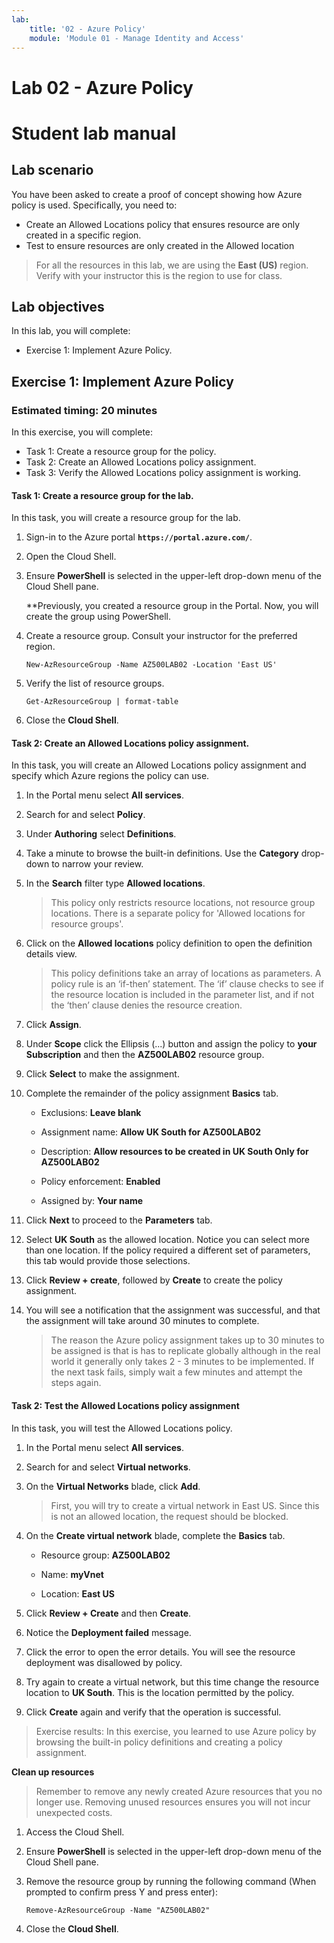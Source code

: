 ```yaml
---
lab:
    title: '02 - Azure Policy'
    module: 'Module 01 - Manage Identity and Access'
---
```


# Lab 02 - Azure Policy

# Student lab manual

## Lab scenario

You have been asked to create a proof of concept showing how Azure policy is used. Specifically, you need to:

- Create an Allowed Locations policy that ensures resource are only created in a specific region.
- Test to ensure resources are only created in the Allowed location

> For all the resources in this lab, we are using the **East (US)** region. Verify with your instructor this is the region to use for class. 

## Lab objectives

In this lab, you will complete:

- Exercise 1: Implement Azure Policy. 

## Exercise 1: Implement Azure Policy

### Estimated timing: 20 minutes

In this exercise, you will complete:

- Task 1: Create a resource group for the policy. 
- Task 2: Create an Allowed Locations policy assignment.
- Task 3: Verify the Allowed Locations policy assignment is working. 

#### Task 1: Create a resource group for the lab. 

In this task, you will create a resource group for the lab. 

1. Sign-in to the Azure portal **`https://portal.azure.com/`**.

1. Open the Cloud Shell. 

1. Ensure **PowerShell** is selected in the upper-left drop-down menu of the Cloud Shell pane.

	**Previously, you created a resource group in the Portal. Now, you will create the group using PowerShell. 

1. Create a resource group. Consult your instructor for the preferred region.

    ```
    New-AzResourceGroup -Name AZ500LAB02 -Location 'East US'
    ```

1. Verify the list of resource groups.

	```
	Get-AzResourceGroup | format-table
	```

1. Close the **Cloud Shell**.

#### Task 2: Create an Allowed Locations policy assignment.

In this task, you will create an Allowed Locations policy assignment and specify which Azure regions the policy can use. 

1. In the Portal menu select **All services**. 

1. Search for and select **Policy**.

1. Under **Authoring** select **Definitions**.

1. Take a minute to browse the built-in definitions. Use the **Category** drop-down to narrow your review.

1. In the **Search** filter type **Allowed locations**. 

	> This policy only restricts resource locations, not resource group locations. There is a separate policy for 'Allowed locations for resource groups'.

1.  Click on the **Allowed locations** policy definition to open the definition details view. 

	> This policy definitions take an array of locations as parameters. A policy rule is an ‘if-then’ statement. The ‘if’ clause checks to see if the resource location is included in the parameter list, and if not the ‘then’ clause denies the resource creation.

1.  Click **Assign**.

1.  Under **Scope** click the Ellipsis (...) button and assign the policy to **your Subscription** and then  the **AZ500LAB02** resource group.

1. Click **Select** to make the assignment.
 
1. Complete the remainder of the policy assignment **Basics** tab.

	-   Exclusions: **Leave blank**
    
	-   Assignment name: **Allow UK South for AZ500LAB02**
    
	-   Description: **Allow resources to be created in UK South Only for AZ500LAB02**
    
	-   Policy enforcement: **Enabled**
    
	-   Assigned by: **Your name**

1. Click **Next** to proceed to the **Parameters** tab. 

1. Select **UK South** as the allowed location. Notice you can select more than one location. If the policy required a different set of parameters, this tab would provide those selections. 

1. Click **Review + create**, followed by **Create** to create the policy assignment. 

1.  You will see a notification that the assignment was successful, and that the assignment will take around 30 minutes to complete.

	> The reason the Azure policy assignment takes up to 30 minutes to be assigned is that is has to replicate globally although in the real world it generally only takes 2 - 3 minutes to be implemented.  If the next task fails, simply wait a few minutes and attempt the steps again.

#### Task 2: Test the Allowed Locations policy assignment

In this task, you will test the Allowed Locations policy. 

1. In the Portal menu select **All services**. 

1. Search for and select **Virtual networks**.

1.  On the **Virtual Networks** blade, click **Add**.

	> First, you will try to create a virtual network in East US. Since this is not an allowed location, the request should be blocked. 

1. On the **Create virtual network** blade, complete the **Basics** tab.

	-   Resource group: **AZ500LAB02**
	
    -   Name: **myVnet**
 
    -   Location: **East US**

1. Click **Review + Create** and then **Create**. 

1. Notice the **Deployment failed** message. 

1. Click the error to open the error details. You will see the resource deployment was disallowed by policy.

1. Try again to create a virtual network, but this time change the resource location to **UK South**. This is the location permitted by the policy. 

2. Click **Create** again and verify that the operation is successful.  

> Exercise results: In this exercise, you learned to use Azure policy by browsing the built-in policy definitions and creating a policy assignment.

**Clean up resources**

> Remember to remove any newly created Azure resources that you no longer use. Removing unused resources ensures you will not incur unexpected costs.

1. Access the Cloud Shell.

1. Ensure **PowerShell** is selected in the upper-left drop-down menu of the Cloud Shell pane.

1. Remove the resource group by running the following command (When prompted to confirm press Y and press enter):
  
    ```
    Remove-AzResourceGroup -Name "AZ500LAB02"
    ```
1.  Close the **Cloud Shell**. 
	